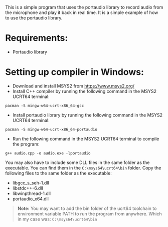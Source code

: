 This is a simple program that uses the portaudio library to record audio from the microphone and play it back in real time. It is a simple example of how to use the portaudio library.

# Requirements:
 - Portaudio library

# Setting up compiler in Windows:
- Download and install MSYS2 from https://www.msys2.org/
- Install C++ compiler by running the following command in the MSYS2 UCRT64 terminal:
```
pacman -S mingw-w64-ucrt-x86_64-gcc
```
- Install portaudio library by running the following command in the MSYS2 UCRT64 terminal:
```
pacman -S mingw-w64-ucrt-x86_64-portaudio
```
- Run the following command in the MSYS2 UCRT64 terminal to compile the program:
```
g++ audio.cpp -o audio.exe -lportaudio
```
You may also have to include some DLL files in the same folder as the executable. You can find them in the `C:\msys64\ucrt64\bin` folder. Copy the following files to the same folder as the executable:

- libgcc_s_seh-1.dll
- libstdc++-6.dll
- libwinpthread-1.dll
- portaudio_x64.dll

> **Note:** You may want to add the bin folder of the ucrt64 toolchain to environment variable PATH to run the program from anywhere. Which in my case was: `C:\msys64\ucrt64\bin`
